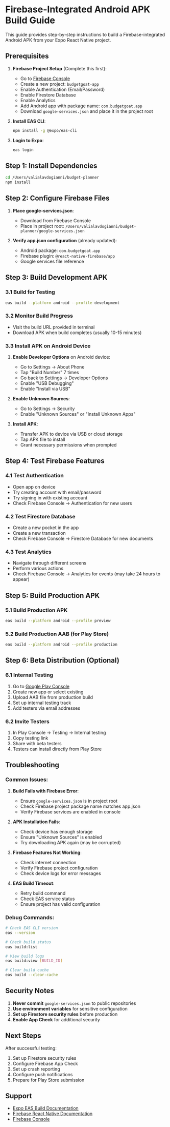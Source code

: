 # Firebase-Integrated Android APK Build Guide

This guide provides step-by-step instructions to build a Firebase-integrated Android APK from your Expo React Native project.

## Prerequisites

1. **Firebase Project Setup** (Complete this first):
   - Go to [Firebase Console](https://console.firebase.google.com/)
   - Create a new project: `budgetgoat-app`
   - Enable Authentication (Email/Password)
   - Enable Firestore Database
   - Enable Analytics
   - Add Android app with package name: `com.budgetgoat.app`
   - Download `google-services.json` and place it in the project root

2. **Install EAS CLI**:
   ```bash
   npm install -g @expo/eas-cli
   ```

3. **Login to Expo**:
   ```bash
   eas login
   ```

## Step 1: Install Dependencies

```bash
cd /Users/valialavdogianni/budget-planner
npm install
```

## Step 2: Configure Firebase Files

1. **Place google-services.json**:
   - Download from Firebase Console
   - Place in project root: `/Users/valialavdogianni/budget-planner/google-services.json`

2. **Verify app.json configuration** (already updated):
   - Android package: `com.budgetgoat.app`
   - Firebase plugin: `@react-native-firebase/app`
   - Google services file reference

## Step 3: Build Development APK

### 3.1 Build for Testing
```bash
eas build --platform android --profile development
```

### 3.2 Monitor Build Progress
- Visit the build URL provided in terminal
- Download APK when build completes (usually 10-15 minutes)

### 3.3 Install APK on Android Device
1. **Enable Developer Options** on Android device:
   - Go to Settings → About Phone
   - Tap "Build Number" 7 times
   - Go back to Settings → Developer Options
   - Enable "USB Debugging"
   - Enable "Install via USB"

2. **Enable Unknown Sources**:
   - Go to Settings → Security
   - Enable "Unknown Sources" or "Install Unknown Apps"

3. **Install APK**:
   - Transfer APK to device via USB or cloud storage
   - Tap APK file to install
   - Grant necessary permissions when prompted

## Step 4: Test Firebase Features

### 4.1 Test Authentication
- Open app on device
- Try creating account with email/password
- Try signing in with existing account
- Check Firebase Console → Authentication for new users

### 4.2 Test Firestore Database
- Create a new pocket in the app
- Create a new transaction
- Check Firebase Console → Firestore Database for new documents

### 4.3 Test Analytics
- Navigate through different screens
- Perform various actions
- Check Firebase Console → Analytics for events (may take 24 hours to appear)

## Step 5: Build Production APK

### 5.1 Build Production APK
```bash
eas build --platform android --profile preview
```

### 5.2 Build Production AAB (for Play Store)
```bash
eas build --platform android --profile production
```

## Step 6: Beta Distribution (Optional)

### 6.1 Internal Testing
1. Go to [Google Play Console](https://play.google.com/console)
2. Create new app or select existing
3. Upload AAB file from production build
4. Set up internal testing track
5. Add testers via email addresses

### 6.2 Invite Testers
1. In Play Console → Testing → Internal testing
2. Copy testing link
3. Share with beta testers
4. Testers can install directly from Play Store

## Troubleshooting

### Common Issues:

1. **Build Fails with Firebase Error**:
   - Ensure `google-services.json` is in project root
   - Check Firebase project package name matches app.json
   - Verify Firebase services are enabled in console

2. **APK Installation Fails**:
   - Check device has enough storage
   - Ensure "Unknown Sources" is enabled
   - Try downloading APK again (may be corrupted)

3. **Firebase Features Not Working**:
   - Check internet connection
   - Verify Firebase project configuration
   - Check device logs for error messages

4. **EAS Build Timeout**:
   - Retry build command
   - Check EAS service status
   - Ensure project has valid configuration

### Debug Commands:
```bash
# Check EAS CLI version
eas --version

# Check build status
eas build:list

# View build logs
eas build:view [BUILD_ID]

# Clear build cache
eas build --clear-cache
```

## Security Notes

1. **Never commit** `google-services.json` to public repositories
2. **Use environment variables** for sensitive configuration
3. **Set up Firestore security rules** before production
4. **Enable App Check** for additional security

## Next Steps

After successful testing:
1. Set up Firestore security rules
2. Configure Firebase App Check
3. Set up crash reporting
4. Configure push notifications
5. Prepare for Play Store submission

## Support

- [Expo EAS Build Documentation](https://docs.expo.dev/build/introduction/)
- [Firebase React Native Documentation](https://rnfirebase.io/)
- [Firebase Console](https://console.firebase.google.com/)
